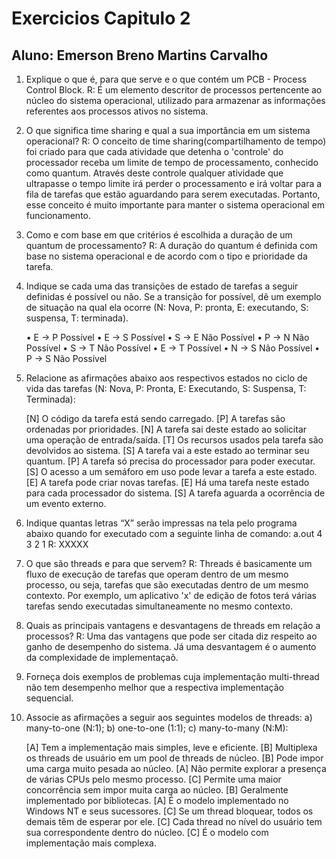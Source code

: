 # Exercicios Capitulo 2
## Aluno: Emerson Breno Martins Carvalho

1. Explique o que é, para que serve e o que contém um PCB - Process Control Block.
	R:	É um elemento descritor de processos pertencente ao núcleo do sistema operacional, utilizado para armazenar as informações
referentes aos processos ativos no sistema.

2. O que significa time sharing e qual a sua importância em um sistema operacional?
	R:	O conceito de time sharing(compartilhamento de tempo) foi criado para que cada atividade que detenha o 'controle' do processador receba um limite de tempo de processamento, conhecido como quantum. Através deste controle qualquer atividade que ultrapasse o tempo limite irá perder o processamento e irá voltar para a fila de tarefas que estão aguardando para serem executadas. Portanto, esse conceito é muito importante para manter o sistema operacional em funcionamento.  

3. Como e com base em que critérios é escolhida a duração de um quantum de processamento?
	R:	A duração do quantum é definida com base no sistema operacional e de acordo com o tipo e prioridade da tarefa.

5. Indique se cada uma das transições de estado de tarefas a seguir definidas é possível ou não. Se a transição for possível, dê um exemplo de situação na qual ela ocorre (N: Nova, P: pronta, E: executando, S: suspensa, T: terminada).

	• E → P   Possível
	• E → S   Possível
	• S → E   Não Possível
	• P → N   Não Possível
	• S → T   Não Possível
	• E → T   Possível
	• N → S   Não Possível
	• P → S   Não Possível

6. Relacione as afirmações abaixo aos respectivos estados no ciclo de vida das tarefas (N: Nova, P: Pronta, E: Executando, S: Suspensa, T: Terminada):

	[N] O código da tarefa está sendo carregado.
	[P] A tarefas são ordenadas por prioridades.
	[N] A tarefa sai deste estado ao solicitar uma operação de entrada/saída.
	[T] Os recursos usados pela tarefa são devolvidos ao sistema.
	[S] A tarefa vai a este estado ao terminar seu quantum.
	[P] A tarefa só precisa do processador para poder executar.
	[S] O acesso a um semáforo em uso pode levar a tarefa a este estado.
	[E] A tarefa pode criar novas tarefas.
	[E] Há uma tarefa neste estado para cada processador do sistema.
	[S] A tarefa aguarda a ocorrência de um evento externo.

8. Indique quantas letras “X” serão impressas na tela pelo programa abaixo quando for executado com a seguinte linha de comando:
	a.out 4 3 2 1
	R:	XXXXX

9. O que são threads e para que servem?
	R:	Threads é basicamente um fluxo de execução de tarefas que operam dentro de um mesmo processo, ou seja, tarefas que são executadas dentro de um mesmo contexto. Por exemplo, um aplicativo 'x' de edição de fotos terá várias tarefas sendo executadas simultaneamente no mesmo contexto.

10. Quais as principais vantagens e desvantagens de threads em relação a processos?
	R:	Uma das vantagens que pode ser citada diz respeito ao ganho de desempenho do sistema. Já uma desvantagem é o aumento da complexidade de implementaçaõ.

11. Forneça dois exemplos de problemas cuja implementação multi-thread não tem desempenho melhor que a respectiva implementação sequencial.

12. Associe as afirmações a seguir aos seguintes modelos de threads: a) many-to-one (N:1); b) one-to-one (1:1); c) many-to-many (N:M):
	
	[A] Tem a implementação mais simples, leve e eficiente.
	[B] Multiplexa os threads de usuário em um pool de threads de núcleo.
	[B] Pode impor uma carga muito pesada ao núcleo.
	[A] Não permite explorar a presença de várias CPUs pelo mesmo processo.
	[C] Permite uma maior concorrência sem impor muita carga ao núcleo.
	[B] Geralmente implementado por bibliotecas.
	[A] É o modelo implementado no Windows NT e seus sucessores.
	[C] Se um thread bloquear, todos os demais têm de esperar por ele.
	[C] Cada thread no nível do usuário tem sua correspondente dentro do núcleo.
	[C] É o modelo com implementação mais complexa.
